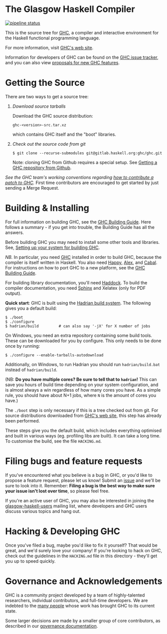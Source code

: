 The Glasgow Haskell Compiler
============================

[![pipeline status](https://gitlab.haskell.org/ghc/ghc/badges/master/pipeline.svg?style=flat)](https://gitlab.haskell.org/ghc/ghc/commits/master)

This is the source tree for [GHC][1], a compiler and interactive
environment for the Haskell functional programming language.

For more information, visit [GHC's web site][1].

Information for developers of GHC can be found on the [GHC issue tracker][2], and you can also view [proposals for new GHC features][13].


Getting the Source
==================

There are two ways to get a source tree:

 1. *Download source tarballs*

    Download the GHC source distribution:

        ghc-<version>-src.tar.xz

    which contains GHC itself and the "boot" libraries.

 2. *Check out the source code from git*

        $ git clone --recurse-submodules git@gitlab.haskell.org:ghc/ghc.git

    Note: cloning GHC from Github requires a special setup. See [Getting a GHC
    repository from Github][7].

  *See the GHC team's working conventions regarding [how to contribute a patch to GHC](https://gitlab.haskell.org/ghc/ghc/wikis/working-conventions/fixing-bugs).* First time contributors are encouraged to get started by just sending a Merge Request.


Building & Installing
=====================

For full information on building GHC, see the [GHC Building Guide][3].
Here follows a summary - if you get into trouble, the Building Guide
has all the answers.

Before building GHC you may need to install some other tools and
libraries.  See, [Setting up your system for building GHC][8].

*NB.* In particular, you need [GHC][1] installed in order to build GHC,
because the compiler is itself written in Haskell.  You also need
[Happy][4], [Alex][5], and [Cabal][9].  For instructions on how
to port GHC to a new platform, see the [GHC Building Guide][3].

For building library documentation, you'll need [Haddock][6].  To build
the compiler documentation, you need [Sphinx](http://www.sphinx-doc.org/)
and Xelatex (only for PDF output).

**Quick start**: GHC is built using the [Hadrian build system](hadrian/README.md).
The following gives you a default build:

    $ ./boot
    $ ./configure
    $ hadrian/build         # can also say '-jX' for X number of jobs

  On Windows, you need an extra repository containing some build tools.
  These can be downloaded for you by configure. This only needs to be done once by running:

    $ ./configure --enable-tarballs-autodownload

  Additionally, on Windows, to run Hadrian you should run `hadrian/build.bat`
  instead of `hadrian/build`.

(NB: **Do you have multiple cores? Be sure to tell that to `hadrian`!** This can
save you hours of build time depending on your system configuration, and is
almost always a win regardless of how many cores you have. As a simple rule,
you should have about N+1 jobs, where `N` is the amount of cores you have.)

The `./boot` step is only necessary if this is a tree checked out
from git.  For source distributions downloaded from [GHC's web site][1],
this step has already been performed.

These steps give you the default build, which includes everything
optimised and built in various ways (eg. profiling libs are built).
It can take a long time.  To customise the build, see the file `HACKING.md`.

Filing bugs and feature requests
================================

If you've encountered what you believe is a bug in GHC, or you'd like
to propose a feature request, please let us know! Submit an [issue][10] and we'll be sure to look into it. Remember:
**Filing a bug is the best way to make sure your issue isn't lost over
time**, so please feel free.

If you're an active user of GHC, you may also be interested in joining
the [glasgow-haskell-users][11] mailing list, where developers and
GHC users discuss various topics and hang out.

Hacking & Developing GHC
========================

Once you've filed a bug, maybe you'd like to fix it yourself? That
would be great, and we'd surely love your company! If you're looking
to hack on GHC, check out the guidelines in the `HACKING.md` file in
this directory - they'll get you up to speed quickly.

Governance and Acknowledgements
===============================

GHC is a community project developed by a team of highly-talented
 researchers, individual contributors, and full-time developers. We are indebted to the
[many people](https://gitlab.haskell.org/ghc/ghc-hq/-/blob/main/team.mkd?plain=0#user-content-the-ghc-team)
whose work has brought GHC to its current state.

Some larger decisions are made by a smaller group of core contributors,
as described in our [governance documentation](https://gitlab.haskell.org/ghc/ghc-hq#ghc-governance).


[1]:  http://www.haskell.org/ghc/            "www.haskell.org/ghc/"
[2]:  https://gitlab.haskell.org/ghc/ghc/issues
        "gitlab.haskell.org/ghc/ghc/issues"
[3]:  https://gitlab.haskell.org/ghc/ghc/wikis/building
        "https://gitlab.haskell.org/ghc/ghc/wikis/building"
[4]:  http://www.haskell.org/happy/          "www.haskell.org/happy/"
[5]:  http://www.haskell.org/alex/           "www.haskell.org/alex/"
[6]:  http://www.haskell.org/haddock/        "www.haskell.org/haddock/"
[7]: https://gitlab.haskell.org/ghc/ghc/wikis/building/getting-the-sources#cloning-from-github
        "https://gitlab.haskell.org/ghc/ghc/wikis/building/getting-the-sources#cloning-from-github"
[8]:  https://gitlab.haskell.org/ghc/ghc/wikis/building/preparation
        "https://gitlab.haskell.org/ghc/ghc/wikis/building/preparation"
[9]:  http://www.haskell.org/cabal/          "http://www.haskell.org/cabal/"
[10]: https://gitlab.haskell.org/ghc/ghc/issues
        "https://gitlab.haskell.org/ghc/ghc/issues"
[11]: http://www.haskell.org/pipermail/glasgow-haskell-users/
        "http://www.haskell.org/pipermail/glasgow-haskell-users/"
[12]: https://gitlab.haskell.org/ghc/ghc/wikis/team-ghc
        "https://gitlab.haskell.org/ghc/ghc/wikis/team-ghc"
[13]: https://github.com/ghc-proposals/ghc-proposals
        "https://github.com/ghc-proposals/ghc-proposals"
